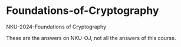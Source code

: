 # Foundations-of-Cryptography
NKU-2024-Foundations of Cryptography

These are the answers on NKU-OJ, not all the answers of this course.
